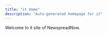 ```yaml
---
title: "it Home"
description: "Auto-generated homepage for it"
---
```

Welcome to it site of NewspreadNow.
